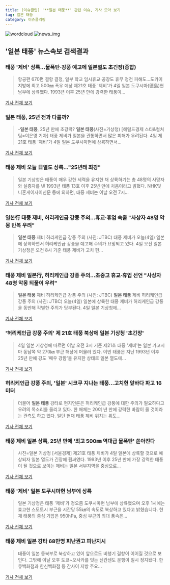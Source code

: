 ```yaml
---
title: (이슈클립) '**일본 태풍**' 관련 이슈, 기사 모아 보기
tag: 일본 태풍
category: 이슈클리핑
---
```

![wordcloud](https://s3.ap-northeast-2.amazonaws.com/lyrics101-wordcloud/2018-09-04-1536040863.png)
![news_img](https://user-images.githubusercontent.com/42597476/44507050-1206f400-a6e4-11e8-8d98-7ffbfebb353f.png)
## **'**일본 태풍**'** 뉴스속보 검색결과
### 태풍 '제비' 상륙…물폭탄·강풍 예고에 일본열도 초긴장(종합)

>항공편 670편 결항 결정, 일부 학교 임시휴교·공장도 휴무 정전 피해도…도카이 지방에 최고 500㎜ 폭우 예상 제21호 태풍 '제비'가 4일 일본 도쿠시마(德島)현 남부에 상륙했다. 1993년 이후 25년 만에 강력한 태풍이...

<a href="http://app.yonhapnews.co.kr/YNA/Basic/SNS/r.aspx?c=AKR20180904026151073&did=1195m" target="_blank">기사 전체 보기</a>

### **일본 태풍**, 25년 전과 다를까?

>-**일본 태풍**, 25년 만에 초강력? **일본 태풍**(사진=기상청) [헤럴드경제 스타&컬처팀=이은영 기자] 태풍 제비가 일본을 관통하면서 많은 피해가 우려된다. 4일 제21호 태풍 '제비'가 4일 일본 도쿠시마현에 상륙하면서...

<a href="http://biz.heraldcorp.com/culture/view.php?ud=201809041443224914168_1" target="_blank">기사 전체 보기</a>

### 태풍 제비 오늘 日열도 상륙…"25년래 최강"

>일본 기상청은 태풍이 매우 강한 세력을 유지한 채 상륙하기는 총 48명의 사망자와 실종자를 낸 1993년 태풍 13호 이후 25년 만에 처음이라고 밝혔다. NHK및 니혼게이자이신문 등에 의하면, 태풍 제비는 이날 오전 7시...

<a href="http://www.newsis.com/view/?id=NISX20180904_0000408556&cID=10101&pID=10100" target="_blank">기사 전체 보기</a>

### 일본行 태풍 제비, 허리케인급 강풍 주의…휴교·휴업 속출 "사상자 48명 악몽 반복 우려"

>**일본 태풍** 제비 허리케인급 강풍 주의 (사진: JTBC) 태풍 제비가 오늘(4일) 일본에 상륙하면서 허리케인급 강풍을 예고해 주의가 요망되고 있다. 4일 오전 일본 기상청은 오전 8시 기준 태풍 제비가 고치 현...

<a href="http://www.ihalla.com/read.php3?aid=1536024370606805322" target="_blank">기사 전체 보기</a>

### 태풍 제비 일본行, 허리케인급 강풍 주의…초중고 휴교·휴업 선언 "사상자 48명 악몽 되풀이 우려"

>**일본 태풍** 제비 허리케인급 강풍 주의 (사진: JTBC) **일본 태풍** 제비 허리케인급 강풍 주의 (사진: JTBC) 오늘(4일) 일본에 상륙한 태풍 제비가 허리케인급 강풍을 동반해 각별한 주의가 당부된다.   4일 일본 기상청에...

<a href="http://www.dtnews24.com/news/articleView.html?idxno=524450" target="_blank">기사 전체 보기</a>

### '허리케인급 강풍 주의' 제 21호 태풍 북상에 일본 기상청 '초긴장'

>4일 일본 기상청에 따르면 이날 오전 3시 기준 제21호 태풍 '제비'는 일본 가고시마 동남쪽 약 270㎞ 부근 해상에 머물러 있다. 이번 태풍은 지난 1993년 이후 25년 만에 강도 '매우 강함'을 유지한 상태로 일본 열도에...

<a href="http://news.hankyung.com/article/2018090477377" target="_blank">기사 전체 보기</a>

### 허리케인급 강풍 주의, '일본' 시코쿠 지나는 태풍...고치현 앞바다 파고 16미터

>더불어 **일본 태풍** 강타로 현지언론은 허리케인급 강풍에 대한 주의가 필요하다고 우려의 목소리를 올리고 있다. 한 매체는 20여 년 만에 강력한 바람이 올 것이라는 관측도 하고 있다. 일단 현재 태풍 제비 위치는 위도...

<a href="http://www.lawissue.co.kr/view.php?ud=2018090413342382282d12411ff9_12" target="_blank">기사 전체 보기</a>

### 태풍 제비 일본 상륙, 25년 만에 '최고 500㎜ 역대급 물폭탄' 쏟아진다

>사진=일본 기상청 [서울경제] 제21호 태풍 제비가 4일 일본에 상륙할 것으로 예상되자 일본 열도가 긴장에 휩싸였다. 1993년 이후 25년 만에 가장 강력한 태풍이 될 것으로 보이는 제비는 일본 서부지역을 중심으로...

<a href="http://www.sedaily.com/NewsView/1S4I8JQMDI" target="_blank">기사 전체 보기</a>

### 태풍 '제비' 일본 도쿠시마현 남부에 상륙

>일본 기상청은 태풍 '제비'가 정오쯤 도쿠시마현 남부에 상륙했으며 오후 1시에는 효고현 스모토시 부근을 시간당 55㎞의 속도로 북상하고 있다고 밝혔습니다. 현재 태풍의 중심 기압은 950hPa, 중심 부근의 최대 풍속은...

<a href="http://www.ytn.co.kr/_ln/0104_201809041427422143" target="_blank">기사 전체 보기</a>

### 태풍 제비 일본 강타 68만명 피난권고 피난지시

>태풍이 일본 동북부로 북상하고 있어 앞으로도 비행기 결항이 이어질 것으로 보인다. 그밖에 이날 오후 도쿄~오사카를 잇는 신칸센도 운행이 일시 정지됐다. 한큐백화점과 한신백화점 등 간사이 지방 주요...

<a href="http://www.hani.co.kr/arti/international/japan/860595.html" target="_blank">기사 전체 보기</a>


